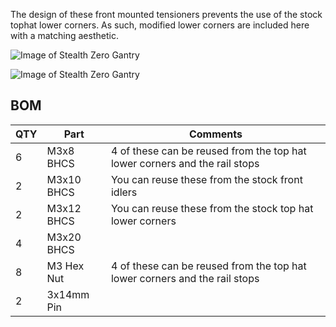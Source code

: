 The design of these front mounted tensioners prevents the use of the stock tophat lower corners. As such, modified lower corners are included here with a matching aesthetic.

![Image of Stealth Zero Gantry](https://github.com/MasturMynd/VoronUsers/blob/master/printer_mods/mastur_mynd/Stealth_Zero/Images/V0.1-B_Tensioner_Inner_Rear.png)

![Image of Stealth Zero Gantry](https://github.com/MasturMynd/VoronUsers/blob/master/printer_mods/mastur_mynd/Stealth_Zero/Images/V0.1-B_Tensioner_Outer_Front.png)

BOM
---
| QTY | Part | Comments |
| --- | --- | --- |
| 6 | M3x8 BHCS | 4 of these can be reused from the top hat lower corners and the rail stops |
| 2 | M3x10 BHCS | You can reuse these from the stock front idlers |
| 2 | M3x12 BHCS | You can reuse these from the stock top hat lower corners |
| 4 | M3x20 BHCS | |
| 8 | M3 Hex Nut | 4 of these can be reused from the top hat lower corners and the rail stops |
| 2 | 3x14mm Pin | |
